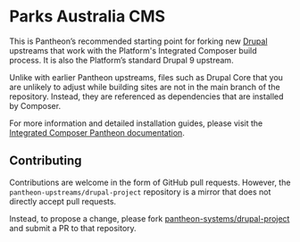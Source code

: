 # Parks Australia CMS

This is Pantheon’s recommended starting point for forking new [Drupal](https://www.drupal.org/) upstreams that work with the Platform's Integrated Composer build process. It is also the Platform’s standard Drupal 9 upstream.

Unlike with earlier Pantheon upstreams, files such as Drupal Core that you are unlikely to adjust while building sites are not in the main branch of the repository. Instead, they are referenced as dependencies that are installed by Composer.

For more information and detailed installation guides, please visit the [Integrated Composer Pantheon documentation](https://pantheon.io/docs/integrated-composer).

## Contributing

Contributions are welcome in the form of GitHub pull requests. However, the `pantheon-upstreams/drupal-project` repository is a mirror that does not directly accept pull requests.

Instead, to propose a change, please fork [pantheon-systems/drupal-project](https://github.com/pantheon-systems/drupal-project) and submit a PR to that repository.
